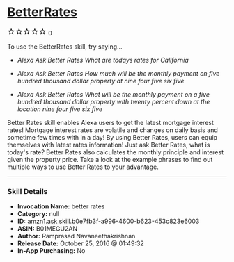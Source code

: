 # [BetterRates](http://alexa.amazon.com/#skills/amzn1.ask.skill.b0e7fb3f-a996-4600-b623-453c823e6003)
![0 stars](../../images/ic_star_border_black_18dp_1x.png)![0 stars](../../images/ic_star_border_black_18dp_1x.png)![0 stars](../../images/ic_star_border_black_18dp_1x.png)![0 stars](../../images/ic_star_border_black_18dp_1x.png)![0 stars](../../images/ic_star_border_black_18dp_1x.png) 0

To use the BetterRates skill, try saying...

* *Alexa Ask Better Rates What are todays rates for California*

* *Alexa Ask Better Rates How much will be the monthly payment on five hundred thousand dollar property at nine four five six five*

* *Alexa Ask Better Rates What will be the monthly payment on a five hundred thousand dollar property with twenty percent down at the location nine four five six five*

Better Rates skill enables Alexa users to get the latest mortgage interest rates! Mortgage interest rates are volatile and changes on daily basis and sometime few times with in a day! By using Better Rates, users can equip themselves with latest rates information! Just ask Better Rates, what is today's rate? Better Rates also calculates the monthly principle and interest given the property price. Take a look at the example phrases to find out multiple ways to use Better Rates to your advantage.

***

### Skill Details

* **Invocation Name:** better rates
* **Category:** null
* **ID:** amzn1.ask.skill.b0e7fb3f-a996-4600-b623-453c823e6003
* **ASIN:** B01MEGU2AN
* **Author:** Ramprasad Navaneethakrishnan
* **Release Date:** October 25, 2016 @ 01:49:32
* **In-App Purchasing:** No
